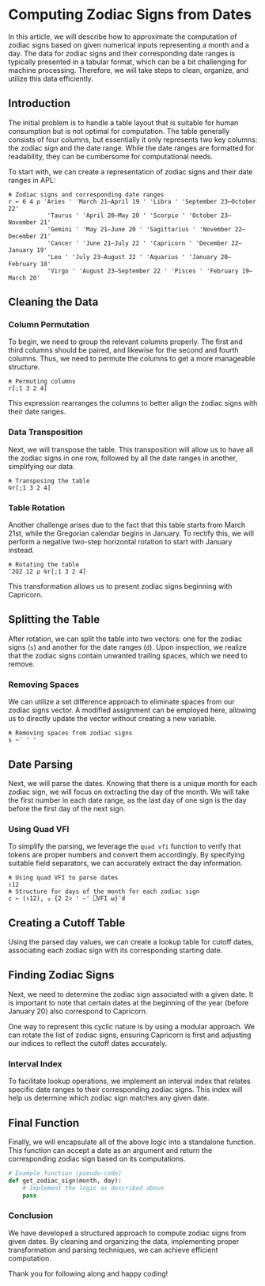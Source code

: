 # Computing Zodiac Signs from Dates

In this article, we will describe how to approximate the computation of zodiac signs based on given numerical inputs representing a month and a day. The data for zodiac signs and their corresponding date ranges is typically presented in a tabular format, which can be a bit challenging for machine processing. Therefore, we will take steps to clean, organize, and utilize this data efficiently.

## Introduction

The initial problem is to handle a table layout that is suitable for human consumption but is not optimal for computation. The table generally consists of four columns, but essentially it only represents two key columns: the zodiac sign and the date range. While the date ranges are formatted for readability, they can be cumbersome for computational needs.

To start with, we can create a representation of zodiac signs and their date ranges in APL:

```apl
⍝ Zodiac signs and corresponding date ranges
r ← 6 4 ⍴ 'Aries ' 'March 21–April 19 ' 'Libra ' 'September 23–October 22' 
           'Taurus ' 'April 20–May 20 ' 'Scorpio ' 'October 23–November 21' 
           'Gemini ' 'May 21–June 20 ' 'Sagittarius ' 'November 22–December 21' 
           'Cancer ' 'June 21–July 22 ' 'Capricorn ' 'December 22–January 19' 
           'Leo ' 'July 23–August 22 ' 'Aquarius ' 'January 20–February 18' 
           'Virgo ' 'August 23–September 22 ' 'Pisces ' 'February 19–March 20'
```

## Cleaning the Data

### Column Permutation

To begin, we need to group the relevant columns properly. The first and third columns should be paired, and likewise for the second and fourth columns. Thus, we need to permute the columns to get a more manageable structure.

```apl
⍝ Permuting columns
r[;1 3 2 4]
```

This expression rearranges the columns to better align the zodiac signs with their date ranges.

### Data Transposition

Next, we will transpose the table. This transposition will allow us to have all the zodiac signs in one row, followed by all the date ranges in another, simplifying our data.

```apl
⍝ Transposing the table
⍉r[;1 3 2 4]
```

### Table Rotation

Another challenge arises due to the fact that this table starts from March 21st, while the Gregorian calendar begins in January. To rectify this, we will perform a negative two-step horizontal rotation to start with January instead.

```apl
⍝ Rotating the table
¯2⌽2 12 ⍴ ⍉r[;1 3 2 4]
```

This transformation allows us to present zodiac signs beginning with Capricorn.

## Splitting the Table

After rotation, we can split the table into two vectors: one for the zodiac signs (`s`) and another for the date ranges (`d`). Upon inspection, we realize that the zodiac signs contain unwanted trailing spaces, which we need to remove.

### Removing Spaces

We can utilize a set difference approach to eliminate spaces from our zodiac signs vector. A modified assignment can be employed here, allowing us to directly update the vector without creating a new variable.

```apl
⍝ Removing spaces from zodiac signs
s ~¨ ' '
```

## Date Parsing

Next, we will parse the dates. Knowing that there is a unique month for each zodiac sign, we will focus on extracting the day of the month. We will take the first number in each date range, as the last day of one sign is the day before the first day of the next sign.

### Using Quad VFI

To simplify the parsing, we leverage the `quad vfi` function to verify that tokens are proper numbers and convert them accordingly. By specifying suitable field separators, we can accurately extract the day information.

```apl
⍝ Using quad VFI to parse dates
⍳12
⍝ Structure for days of the month for each zodiac sign
c ← (⍳12), ⍪ {2 2⊃ ' –' ⎕VFI ⍵}¨d
```

## Creating a Cutoff Table

Using the parsed day values, we can create a lookup table for cutoff dates, associating each zodiac sign with its corresponding starting date.

## Finding Zodiac Signs

Next, we need to determine the zodiac sign associated with a given date. It is important to note that certain dates at the beginning of the year (before January 20) also correspond to Capricorn. 

One way to represent this cyclic nature is by using a modular approach. We can rotate the list of zodiac signs, ensuring Capricorn is first and adjusting our indices to reflect the cutoff dates accurately.

### Interval Index

To facilitate lookup operations, we implement an interval index that relates specific date ranges to their corresponding zodiac signs. This index will help us determine which zodiac sign matches any given date.

## Final Function

Finally, we will encapsulate all of the above logic into a standalone function. This function can accept a date as an argument and return the corresponding zodiac sign based on its computations.

```python
# Example function (pseudo-code)
def get_zodiac_sign(month, day):
    # Implement the logic as described above
    pass
```

### Conclusion

We have developed a structured approach to compute zodiac signs from given dates. By cleaning and organizing the data, implementing proper transformation and parsing techniques, we can achieve efficient computation.

Thank you for following along and happy coding!
